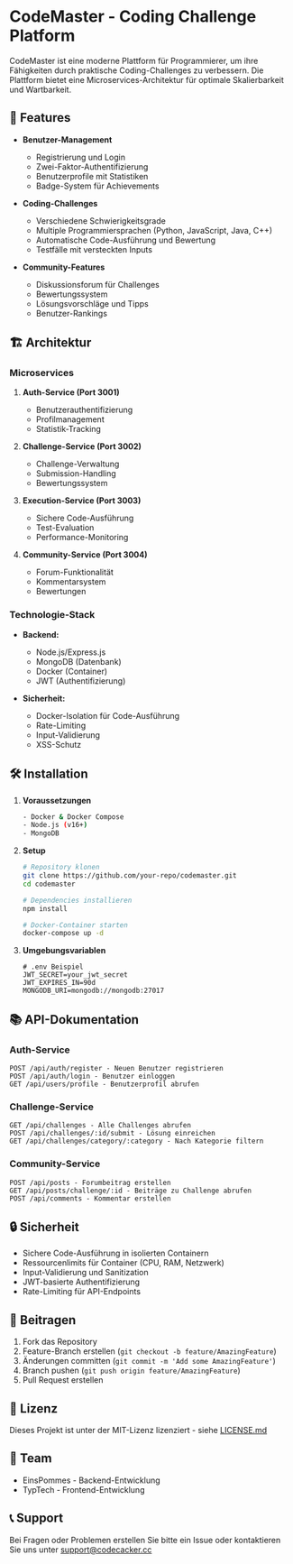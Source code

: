 # CodeMaster - Coding Challenge Platform

CodeMaster ist eine moderne Plattform für Programmierer, um ihre Fähigkeiten durch praktische Coding-Challenges zu verbessern. Die Plattform bietet eine Microservices-Architektur für optimale Skalierbarkeit und Wartbarkeit.

## 🚀 Features

- **Benutzer-Management**
  - Registrierung und Login
  - Zwei-Faktor-Authentifizierung
  - Benutzerprofile mit Statistiken
  - Badge-System für Achievements

- **Coding-Challenges**
  - Verschiedene Schwierigkeitsgrade
  - Multiple Programmiersprachen (Python, JavaScript, Java, C++)
  - Automatische Code-Ausführung und Bewertung
  - Testfälle mit versteckten Inputs

- **Community-Features**
  - Diskussionsforum für Challenges
  - Bewertungssystem
  - Lösungsvorschläge und Tipps
  - Benutzer-Rankings

## 🏗 Architektur

### Microservices

1. **Auth-Service (Port 3001)**
   - Benutzerauthentifizierung
   - Profilmanagement
   - Statistik-Tracking

2. **Challenge-Service (Port 3002)**
   - Challenge-Verwaltung
   - Submission-Handling
   - Bewertungssystem

3. **Execution-Service (Port 3003)**
   - Sichere Code-Ausführung
   - Test-Evaluation
   - Performance-Monitoring

4. **Community-Service (Port 3004)**
   - Forum-Funktionalität
   - Kommentarsystem
   - Bewertungen

### Technologie-Stack

- **Backend:**
  - Node.js/Express.js
  - MongoDB (Datenbank)
  - Docker (Container)
  - JWT (Authentifizierung)

- **Sicherheit:**
  - Docker-Isolation für Code-Ausführung
  - Rate-Limiting
  - Input-Validierung
  - XSS-Schutz

## 🛠 Installation

1. **Voraussetzungen**
   ```bash
   - Docker & Docker Compose
   - Node.js (v16+)
   - MongoDB
   ```

2. **Setup**
   ```bash
   # Repository klonen
   git clone https://github.com/your-repo/codemaster.git
   cd codemaster

   # Dependencies installieren
   npm install

   # Docker-Container starten
   docker-compose up -d
   ```

3. **Umgebungsvariablen**
   ```env
   # .env Beispiel
   JWT_SECRET=your_jwt_secret
   JWT_EXPIRES_IN=90d
   MONGODB_URI=mongodb://mongodb:27017
   ```

## 📚 API-Dokumentation

### Auth-Service

```
POST /api/auth/register - Neuen Benutzer registrieren
POST /api/auth/login - Benutzer einloggen
GET /api/users/profile - Benutzerprofil abrufen
```

### Challenge-Service
```
GET /api/challenges - Alle Challenges abrufen
POST /api/challenges/:id/submit - Lösung einreichen
GET /api/challenges/category/:category - Nach Kategorie filtern
```

### Community-Service
```
POST /api/posts - Forumbeitrag erstellen
GET /api/posts/challenge/:id - Beiträge zu Challenge abrufen
POST /api/comments - Kommentar erstellen
```

## 🔒 Sicherheit

- Sichere Code-Ausführung in isolierten Containern
- Ressourcenlimits für Container (CPU, RAM, Netzwerk)
- Input-Validierung und Sanitization
- JWT-basierte Authentifizierung
- Rate-Limiting für API-Endpoints

## 🤝 Beitragen

1. Fork das Repository
2. Feature-Branch erstellen (`git checkout -b feature/AmazingFeature`)
3. Änderungen committen (`git commit -m 'Add some AmazingFeature'`)
4. Branch pushen (`git push origin feature/AmazingFeature`)
5. Pull Request erstellen

## 📝 Lizenz

Dieses Projekt ist unter der MIT-Lizenz lizenziert - siehe [LICENSE.md](LICENSE.md)

## 👥 Team

- EinsPommes - Backend-Entwicklung
- TypTech - Frontend-Entwicklung

## 📞 Support

Bei Fragen oder Problemen erstellen Sie bitte ein Issue oder kontaktieren Sie uns unter support@codecacker.cc
